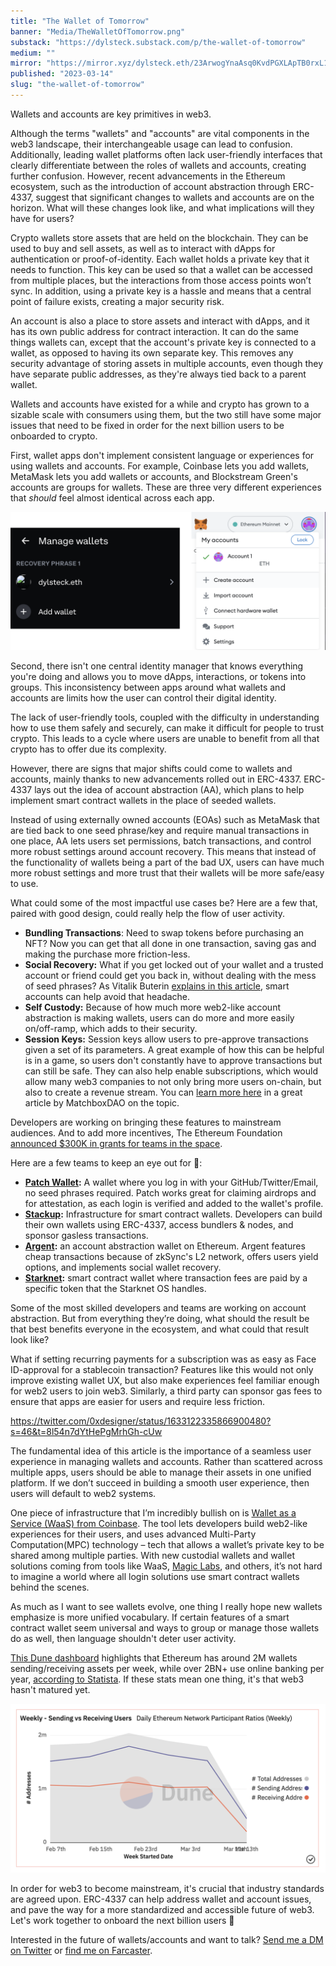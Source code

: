 ```yaml
---
title: "The Wallet of Tomorrow"
banner: "Media/TheWalletOfTomorrow.png"
substack: "https://dylsteck.substack.com/p/the-wallet-of-tomorrow"
medium: ""
mirror: "https://mirror.xyz/dylsteck.eth/23ArwogYnaAsq0KvdPGXLApTB0rxL10XQdzt6VOm3SY"
published: "2023-03-14"
slug: "the-wallet-of-tomorrow"
---
```


Wallets and accounts are key primitives in web3. 

Although the terms "wallets" and "accounts" are vital components in the web3 landscape, their interchangeable usage can lead to confusion. Additionally, leading wallet platforms often lack user-friendly interfaces that clearly differentiate between the roles of wallets and accounts, creating further confusion. However, recent advancements in the Ethereum ecosystem, such as the introduction of account abstraction through ERC-4337, suggest that significant changes to wallets and accounts are on the horizon. What will these changes look like, and what implications will they have for users?

Crypto wallets store assets that are held on the blockchain. They can be used to buy and sell assets, as well as to interact with dApps for authentication or proof-of-identity. Each wallet holds a private key that it needs to function. This key can be used so that a wallet can be accessed from multiple places, but the interactions from those access points won’t sync. In addition, using a private key is a hassle and means that a central point of failure exists, creating a major security risk.

An account is also a place to store assets and interact with dApps, and it has its own public address for contract interaction. It can do the same things wallets can, except that the account's private key is connected to a wallet, as opposed to having its own separate key. This removes any security advantage of storing assets in multiple accounts, even though they have separate public addresses, as they're always tied back to a parent wallet.

Wallets and accounts have existed for a while and crypto has grown to a sizable scale with consumers using them, but the two still have some major issues that need to be fixed in order for the next billion users to be onboarded to crypto.

First, wallet apps don't implement consistent language or experiences for using wallets and accounts. For example, Coinbase lets you add wallets, MetaMask lets you add wallets or accounts, and Blockstream Green's accounts are groups for wallets. These are three very different experiences that _should_ feel almost identical across each app.

![Coinbase Wallet MetaMask](Media/CoinbaseMetamaskComparison.png)

Second, there isn't one central identity manager that knows everything you're doing and allows you to move dApps, interactions, or tokens into groups. This inconsistency between apps around what wallets and accounts are limits how the user can control their digital identity.

The lack of user-friendly tools, coupled with the difficulty in understanding how to use them safely and securely, can make it difficult for people to trust crypto. This leads to a cycle where users are unable to benefit from all that crypto has to offer due its complexity.

However, there are signs that major shifts could come to wallets and accounts, mainly thanks to new advancements rolled out in ERC-4337. ERC-4337 lays out the idea of account abstraction (AA), which plans to help implement smart contract wallets in the place of seeded wallets.

Instead of using externally owned accounts (EOAs) such as MetaMask that are tied back to one seed phrase/key and require manual transactions in one place, AA lets users set permissions, batch transactions, and control more robust settings around account recovery. This means that instead of the functionality of wallets being a part of the bad UX, users can have much more robust settings and more trust that their wallets will be more safe/easy to use.

What could some of the most impactful use cases be? Here are a few that, paired with good design, could really help the flow of user activity.

- **Bundling Transactions**: Need to swap tokens before purchasing an NFT? Now you can get that all done in one transaction, saving gas and making the purchase more friction-less.
- **Social Recovery:** What if you get locked out of your wallet and a trusted account or friend could get you back in, without dealing with the mess of seed phrases? As Vitalik Buterin [explains in this article](https://vitalik.eth.limo/general/2021/01/11/recovery.html), smart accounts can help avoid that headache.
- **Self Custody:** Because of how much more web2-like account abstraction is making wallets, users can do more and more easily on/off-ramp, which adds to their security.
- **Session Keys:** Session keys allow users to pre-approve transactions given a set of its parameters. A great example of how this can be helpful is in a game, so users don't constantly have to approve transactions but can still be safe. They can also help enable subscriptions, which would allow many web3 companies to not only bring more users on-chain, but also to create a revenue stream. You can [learn more here](https://mirror.xyz/matchboxdao.eth/VXOvLKIvfXHP-cusKHw55zqlHpvvWwzh_fqm6j48Yek) in a great article by MatchboxDAO on the topic.

Developers are working on bringing these features to mainstream audiences. And to add more incentives, The Ethereum Foundation [announced $300K in grants for teams in the space](https://twitter.com/erc4337/status/1631087958949531648).

Here are a few teams to keep an eye out for 👀:

- [**Patch Wallet**](https://patchwallet.com)**:** A wallet where you log in with your GitHub/Twitter/Email, no seed phrases required. Patch works great for claiming airdrops and for attestation, as each login is verified and added to the wallet's profile.
- [**Stackup**](https://stackup.sh/)**:** Infrastructure for smart contract wallets. Developers can build their own wallets using ERC-4337, access bundlers & nodes, and sponsor gasless transactions.
- [**Argent**](https://www.argent.xyz/)**:** an account abstraction wallet on Ethereum. Argent features cheap transactions because of zkSync's L2 network, offers users yield options, and implements social wallet recovery.
- [**Starknet**](https://www.starknet.io/en)**:** smart contract wallet where transaction fees are paid by a specific token that the Starknet OS handles.

Some of the most skilled developers and teams are working on account abstraction. But from everything they’re doing, what should the result be that best benefits everyone in the ecosystem, and what could that result look like?

What if setting recurring payments for a subscription was as easy as Face ID-approval for a stablecoin transaction? Features like this would not only improve existing wallet UX, but also make experiences feel familiar enough for web2 users to join web3. Similarly, a third party can sponsor gas fees to ensure that apps are easier for users and require less friction.

https://twitter.com/0xdesigner/status/1633122335866900480?s=46&t=8l54n7dYtHePgMrhGh-cUw

The fundamental idea of this article is the importance of a seamless user experience in managing wallets and accounts. Rather than scattered across multiple apps, users should be able to manage their assets in one unified platform. If we don’t succeed in building a smooth user experience, then users will default to web2 systems.

One piece of infrastructure that I’m incredibly bullish on is [Wallet as a Service (WaaS) from Coinbase](https://www.coinbase.com/blog/coinbase-announces-wallet-as-a-service-now-any-company-can-seamlessly). The tool lets developers build web2-like experiences for their users, and uses advanced Multi-Party Computation(MPC) technology – tech that allows a wallet’s private key to be shared among multiple parties. With new custodial wallets and wallet solutions coming from tools like WaaS, [Magic Labs](https://magic.link), and others, it’s not hard to imagine a world where all login solutions use smart contract wallets behind the scenes.

As much as I want to see wallets evolve, one thing I really hope new wallets emphasize is more unified vocabulary. If certain features of a smart contract wallet seem universal and ways to group or manage those wallets do as well, then language shouldn't deter user activity.

[This Dune dashboard](https://dune.com/msilb7/Ethereum-Network-Participant-Ratios) highlights that Ethereum has around 2M wallets sending/receiving assets per week, while over 2BN+ use online banking per year, [according to Statista](https://www.statista.com/statistics/1228757/online-banking-users-worldwide/). If these stats mean one thing, it's that web3 hasn't matured yet.

![Dune ETH Wallets Weekly](Media/DuneEthWalletsWeekly.png)

In order for web3 to become mainstream, it's crucial that industry standards are agreed upon. ERC-4337 can help address wallet and account issues, and pave the way for a more standardized and accessible future of web3. Let's work together to onboard the next billion users 🚀

Interested in the future of wallets/accounts and want to talk? [Send me a DM on Twitter](https://twitter.com/Dylan_Steck) or [find me on Farcaster](https://warpcast.com/dylsteck).